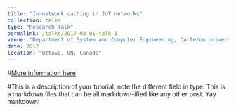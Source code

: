 ```yaml
---
title: "In-network caching in IoT networks"
collection: talks
type: "Research Talk"
permalink: /talks/2017-03-01-talk-1
venue: "Department of System and Computer Engineering, Carleton University"
date: 2017
location: "Ottawa, ON, Canada"
---
```


#[More information here](http://exampleurl.com)

#This is a description of your tutorial, note the different field in type. This is a markdown files that can be all markdown-ified like any other post. Yay markdown!
